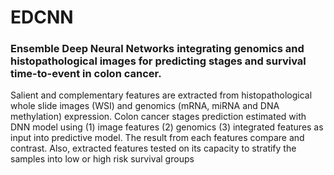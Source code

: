 # EDCNN
### Ensemble Deep Neural Networks integrating genomics and histopathological images for predicting stages and survival time-to-event in colon cancer.

Salient and complementary features are extracted from histopathological whole slide images (WSI) and genomics (mRNA, miRNA and DNA methylation) expression. Colon cancer stages prediction estimated with DNN model using (1) image features (2) genomics (3) integrated features as input into predictive model. The result from each features compare and contrast.  Also, extracted features tested on its capacity to stratify the samples into low or high risk survival groups

